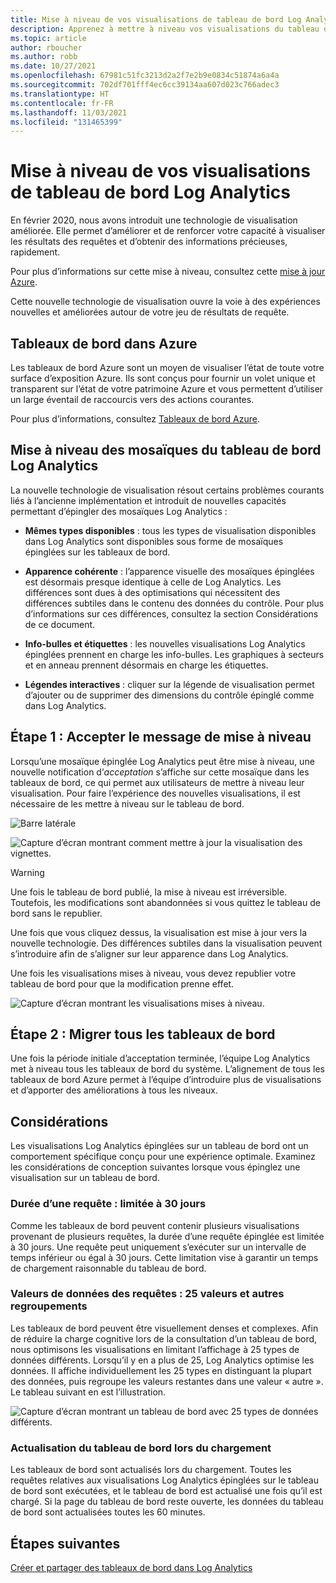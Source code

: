 ```yaml
---
title: Mise à niveau de vos visualisations de tableau de bord Log Analytics
description: Apprenez à mettre à niveau vos visualisations du tableau de bord Log Analytics avec des requêtes pouvant fournir de puissants insights.
ms.topic: article
author: rboucher
ms.author: robb
ms.date: 10/27/2021
ms.openlocfilehash: 67981c51fc3213d2a2f7e2b9e0834c51874a6a4a
ms.sourcegitcommit: 702df701fff4ec6cc39134aa607d023c766adec3
ms.translationtype: HT
ms.contentlocale: fr-FR
ms.lasthandoff: 11/03/2021
ms.locfileid: "131465399"
---
```

# <a name="upgrading-your-log-analytics-dashboard-visualizations"></a>Mise à niveau de vos visualisations de tableau de bord Log Analytics

En février 2020, nous avons introduit une technologie de visualisation améliorée. Elle permet d’améliorer et de renforcer votre capacité à visualiser les résultats des requêtes et d’obtenir des informations précieuses, rapidement. 

Pour plus d’informations sur cette mise à niveau, consultez cette [mise à jour Azure](https://azure.microsoft.com/updates/azure-monitor-log-analytics-upgraded-results-visualization/). 

Cette nouvelle technologie de visualisation ouvre la voie à des expériences nouvelles et améliorées autour de votre jeu de résultats de requête. 

## <a name="dashboards-in-azure"></a>Tableaux de bord dans Azure

Les tableaux de bord Azure sont un moyen de visualiser l’état de toute votre surface d’exposition Azure. Ils sont conçus pour fournir un volet unique et transparent sur l’état de votre patrimoine Azure et vous permettent d’utiliser un large éventail de raccourcis vers des actions courantes. 

Pour plus d’informations, consultez [Tableaux de bord Azure](../../azure-portal/azure-portal-dashboards.md).


## <a name="upgrading-log-analytics-dashboard-parts"></a>Mise à niveau des mosaïques du tableau de bord Log Analytics

La nouvelle technologie de visualisation résout certains problèmes courants liés à l’ancienne implémentation et introduit de nouvelles capacités permettant d’épingler des mosaïques Log Analytics : 

- **Mêmes types disponibles** : tous les types de visualisation disponibles dans Log Analytics sont disponibles sous forme de mosaïques épinglées sur les tableaux de bord.

- **Apparence cohérente** : l’apparence visuelle des mosaïques épinglées est désormais presque identique à celle de Log Analytics. Les différences sont dues à des optimisations qui nécessitent des différences subtiles dans le contenu des données du contrôle. Pour plus d’informations sur ces différences, consultez la section Considérations de ce document.

- **Info-bulles et étiquettes** : les nouvelles visualisations Log Analytics épinglées prennent en charge les info-bulles. Les graphiques à secteurs et en anneau prennent désormais en charge les étiquettes.

- **Légendes interactives** : cliquer sur la légende de visualisation permet d’ajouter ou de supprimer des dimensions du contrôle épinglé comme dans Log Analytics.

## <a name="stage-1---opt-in-upgrade-message"></a>Étape 1 : Accepter le message de mise à niveau

Lorsqu’une mosaïque épinglée Log Analytics peut être mise à niveau, une nouvelle notification d’*acceptation* s’affiche sur cette mosaïque dans les tableaux de bord, ce qui permet aux utilisateurs de mettre à niveau leur visualisation. Pour faire l’expérience des nouvelles visualisations, il est nécessaire de les mettre à niveau sur le tableau de bord.

 
![Barre latérale](media/dashboard-upgrade/update-message-1.png)
 
![Capture d’écran montrant comment mettre à jour la visualisation des vignettes.](media/dashboard-upgrade/update-message-2.png)

> [!WARNING]
> Une fois le tableau de bord publié, la mise à niveau est irréversible. Toutefois, les modifications sont abandonnées si vous quittez le tableau de bord sans le republier.  

Une fois que vous cliquez dessus, la visualisation est mise à jour vers la nouvelle technologie. Des différences subtiles dans la visualisation peuvent s’introduire afin de s’aligner sur leur apparence dans Log Analytics.

Une fois les visualisations mises à niveau, vous devez republier votre tableau de bord pour que la modification prenne effet.

![Capture d’écran montrant les visualisations mises à niveau.](media/dashboard-upgrade/update-message-3.png)

## <a name="stage-2---migration-of-all-dashboards"></a>Étape 2 : Migrer tous les tableaux de bord

Une fois la période initiale d’acceptation terminée, l’équipe Log Analytics met à niveau tous les tableaux de bord du système. L’alignement de tous les tableaux de bord Azure permet à l’équipe d’introduire plus de visualisations et d’apporter des améliorations à tous les niveaux.

## <a name="considerations"></a>Considérations

Les visualisations Log Analytics épinglées sur un tableau de bord ont un comportement spécifique conçu pour une expérience optimale. Examinez les considérations de conception suivantes lorsque vous épinglez une visualisation sur un tableau de bord.

### <a name="query-time-scope---30-day-limit"></a>Durée d’une requête : limitée à 30 jours

Comme les tableaux de bord peuvent contenir plusieurs visualisations provenant de plusieurs requêtes, la durée d’une requête épinglée est limitée à 30 jours. Une requête peut uniquement s’exécuter sur un intervalle de temps inférieur ou égal à 30 jours. Cette limitation vise à garantir un temps de chargement raisonnable du tableau de bord.

### <a name="query-data-values---25-values-and-other-grouping"></a>Valeurs de données des requêtes : 25 valeurs et autres regroupements

Les tableaux de bord peuvent être visuellement denses et complexes. Afin de réduire la charge cognitive lors de la consultation d’un tableau de bord, nous optimisons les visualisations en limitant l’affichage à 25 types de données différents. Lorsqu’il y en a plus de 25, Log Analytics optimise les données. Il affiche individuellement les 25 types en distinguant la plupart des données, puis regroupe les valeurs restantes dans une valeur « autre ». Le tableau suivant en est l’illustration.  

![Capture d’écran montrant un tableau de bord avec 25 types de données différents.](media/dashboard-upgrade/values-25-limit.png)

### <a name="dashboard-refresh-on-load"></a>Actualisation du tableau de bord lors du chargement

Les tableaux de bord sont actualisés lors du chargement. Toutes les requêtes relatives aux visualisations Log Analytics épinglées sur le tableau de bord sont exécutées, et le tableau de bord est actualisé une fois qu’il est chargé. Si la page du tableau de bord reste ouverte, les données du tableau de bord sont actualisées toutes les 60 minutes.

## <a name="next-steps"></a>Étapes suivantes

[Créer et partager des tableaux de bord dans Log Analytics](../visualize/tutorial-logs-dashboards.md)
